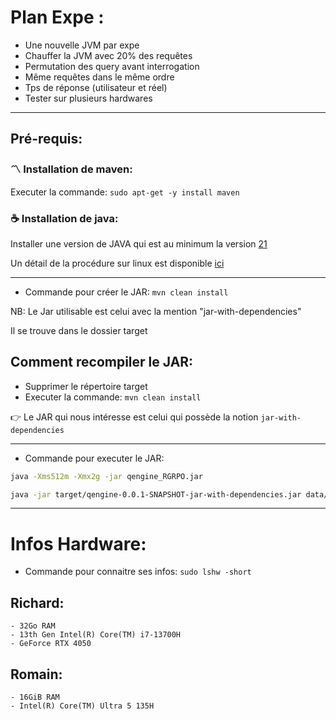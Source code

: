 # Plan Expe :

- Une nouvelle JVM par expe
- Chauffer la JVM avec 20% des requêtes
- Permutation des query avant interrogation
- Même requêtes dans le même ordre
- Tps de réponse (utilisateur et réel)
- Tester sur plusieurs hardwares

-----------------------------------------------------------------
## Pré-requis:

### :part_alternation_mark: Installation de maven:
Executer la commande: `sudo apt-get -y install maven`

### :coffee: Installation de java:
Installer une version de JAVA qui est au minimum la version [21](https://www.oracle.com/fr/java/technologies/javase/jdk21-archive-downloads.html)

Un détail de la procédure sur linux est disponible [ici](https://linuxconfig.org/how-to-install-and-switch-java-versions-on-ubuntu-linux)


-----------------------------------------------------------------

 - Commande pour créer le JAR: `mvn clean install`

NB: Le Jar utilisable est celui avec la mention "jar-with-dependencies"

Il se trouve dans le dossier target

## Comment recompiler le JAR:

- Supprimer le répertoire target
- Executer la commande: `mvn clean install`

:point_right: Le JAR qui nous intéresse est celui qui possède la notion `jar-with-dependencies`

-----------------------------------------------------------------

 - Commande pour executer le JAR:
```bash 
java -Xms512m -Xmx2g -jar qengine_RGRPO.jar
```

```bash
java -jar target/qengine-0.0.1-SNAPSHOT-jar-with-dependencies.jar data/merged.queryset data/sample_data.nt
```

-----------------------------------------------------------------

# Infos Hardware: 

 - Commande pour connaitre ses infos: `sudo lshw -short`

 ## Richard: 
    - 32Go RAM 
    - 13th Gen Intel(R) Core(TM) i7-13700H
    - GeForce RTX 4050

## Romain:
    - 16GiB RAM
    - Intel(R) Core(TM) Ultra 5 135H
